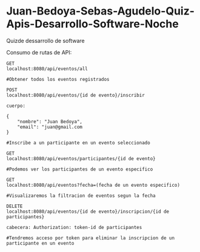 # Juan-Bedoya-Sebas-Agudelo-Quiz-Apis-Desarrollo-Software-Noche
Quizde dessarrollo de software

Consumo de rutas de API:

    GET
    localhost:8080/api/eventos/all

    #Obtener todos los eventos registrados

    POST
    localhost:8080/api/eventos/{id de evento}/inscribir

    cuerpo:

    {
        "nombre": "Juan Bedoya",
        "email": "juan@gmail.com
    }

    #Inscribe a un participante en un evento seleccionado

    GET
    localhost:8080/api/eventos/participantes/{id de evento}

    #Podemos ver los participantes de un evento especifico

    GET
    localhost:8080/api/eventos?fecha=(fecha de un evento especifico)

    #Visualizaremos la filtracion de eventos segun la fecha

    DELETE
    localhost:8080/api/eventos/{id de evento}/inscripcion/{id de participantes}

    cabecera: Authorization: token-id de participantes

    #Tendremos acceso por token para eliminar la inscripcion de un participante en un evento
